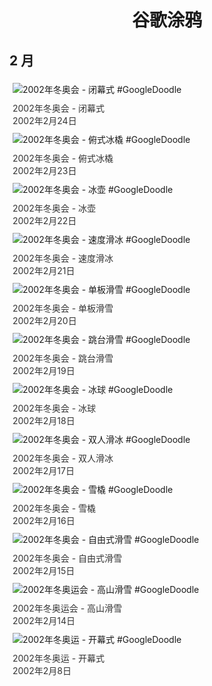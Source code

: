 
<h1 align="center"> 谷歌涂鸦 </h1>




## 2 月

<div class="image">


<img src="//www.google.com/logos/2002/w_olympics_02-12.gif" alt="2002年冬奥会 - 闭幕式 #GoogleDoodle" style="margin: 5px"/>
<div class="info" style="font-size: 14px; color:#333333; margin:5px"><div class="title">2002年冬奥会 - 闭幕式</div><div class="date">2002年2月24日</div></div>

<img src="//www.google.com/logos/2002/w_olympics_02-11.gif" alt="2002年冬奥会 - 俯式冰橇 #GoogleDoodle" style="margin: 5px"/>
<div class="info" style="font-size: 14px; color:#333333; margin:5px"><div class="title">2002年冬奥会 - 俯式冰橇</div><div class="date">2002年2月23日</div></div>

<img src="//www.google.com/logos/2002/w_olympics_02-10_crp.gif" alt="2002年冬奥会 - 冰壶 #GoogleDoodle" style="margin: 5px"/>
<div class="info" style="font-size: 14px; color:#333333; margin:5px"><div class="title">2002年冬奥会 - 冰壶</div><div class="date">2002年2月22日</div></div>

<img src="//www.google.com/logos/2002/w_olympics_02-9.gif" alt="2002年冬奥会 - 速度滑冰 #GoogleDoodle" style="margin: 5px"/>
<div class="info" style="font-size: 14px; color:#333333; margin:5px"><div class="title">2002年冬奥会 - 速度滑冰</div><div class="date">2002年2月21日</div></div>

<img src="//www.google.com/logos/2002/w_olympics_02-8.gif" alt="2002年冬奥会 - 单板滑雪 #GoogleDoodle" style="margin: 5px"/>
<div class="info" style="font-size: 14px; color:#333333; margin:5px"><div class="title">2002年冬奥会 - 单板滑雪</div><div class="date">2002年2月20日</div></div>

<img src="//www.google.com/logos/2002/w_olympics_02-7.gif" alt="2002年冬奥会 - 跳台滑雪 #GoogleDoodle" style="margin: 5px"/>
<div class="info" style="font-size: 14px; color:#333333; margin:5px"><div class="title">2002年冬奥会 - 跳台滑雪</div><div class="date">2002年2月19日</div></div>

<img src="//www.google.com/logos/2002/w_olympics_02-6.gif" alt="2002年冬奥会 - 冰球 #GoogleDoodle" style="margin: 5px"/>
<div class="info" style="font-size: 14px; color:#333333; margin:5px"><div class="title">2002年冬奥会 - 冰球</div><div class="date">2002年2月18日</div></div>

<img src="//www.google.com/logos/2002/w_olympics_02-5.gif" alt="2002年冬奥会 - 双人滑冰 #GoogleDoodle" style="margin: 5px"/>
<div class="info" style="font-size: 14px; color:#333333; margin:5px"><div class="title">2002年冬奥会 - 双人滑冰</div><div class="date">2002年2月17日</div></div>

<img src="//www.google.com/logos/2002/w_olympics_02-4.gif" alt="2002年冬奥会 - 雪橇 #GoogleDoodle" style="margin: 5px"/>
<div class="info" style="font-size: 14px; color:#333333; margin:5px"><div class="title">2002年冬奥会 - 雪橇</div><div class="date">2002年2月16日</div></div>

<img src="//www.google.com/logos/2002/w_olympics_02-3.gif" alt="2002年冬奥会 - 自由式滑雪 #GoogleDoodle" style="margin: 5px"/>
<div class="info" style="font-size: 14px; color:#333333; margin:5px"><div class="title">2002年冬奥会 - 自由式滑雪</div><div class="date">2002年2月15日</div></div>

<img src="//www.google.com/logos/2002/w_olympics_02-2.gif" alt="2002年冬奥运会 - 高山滑雪 #GoogleDoodle" style="margin: 5px"/>
<div class="info" style="font-size: 14px; color:#333333; margin:5px"><div class="title">2002年冬奥运会 - 高山滑雪</div><div class="date">2002年2月14日</div></div>

<img src="//www.google.com/logos/2002/w_olympics_02-1.gif" alt="2002年冬奥运 - 开幕式 #GoogleDoodle" style="margin: 5px"/>
<div class="info" style="font-size: 14px; color:#333333; margin:5px"><div class="title">2002年冬奥运 - 开幕式</div><div class="date">2002年2月8日</div></div>

</div>








